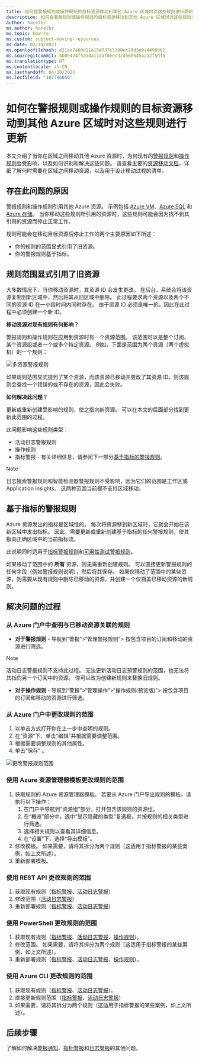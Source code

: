 ```yaml
---
title: 如何在警报规则或操作规则的目标资源移动到其他 Azure 区域时对这些规则进行更新
description: 如何在警报规则或操作规则的目标资源移动到其他 Azure 区域时对这些规则进行更新 - 背景和说明。
author: harelbr
ms.author: harelbr
ms.topic: how-to
ms.custom: subject-moving-resources
ms.date: 02/14/2021
ms.openlocfilehash: d21ee7a60d11a154737c5380ec20d3e9c4490962
ms.sourcegitcommit: 4b0e424f5aa8a11daf0eec32456854542a2f5df0
ms.translationtype: HT
ms.contentlocale: zh-CN
ms.lasthandoff: 04/20/2021
ms.locfileid: "107786056"
---
```

# <a name="how-to-update-alert-rules-or-action-rules-when-their-target-resource-moves-to-a-different-azure-region"></a>如何在警报规则或操作规则的目标资源移动到其他 Azure 区域时对这些规则进行更新

本文介绍了当你在区域之间移动其他 Azure 资源时，为何现有的[警报规则](./alerts-overview.md)和[操作规则](./alerts-action-rules.md)会受影响，以及如何识别和解决这些问题。 请查看主要的[资源移动文档](../../azure-resource-manager/management/move-resources-overview.md)，详细了解何时需要在区域之间移动资源，以及用于设计移动过程的清单。

## <a name="why-the-problem-exists"></a>存在此问题的原因

警报规则和操作规则引用其他 Azure 资源。 示例包括 [Azure VM](../../site-recovery/azure-to-azure-tutorial-migrate.md)、[Azure SQL](../../azure-sql/database/move-resources-across-regions.md) 和 [Azure 存储](../../storage/common/storage-account-move.md)。 当你移动这些规则所引用的资源时，这些规则可能会因为找不到其引用的资源而停止正常工作。

规则可能会在移动目标资源后停止工作的两个主要原因如下所述：

- 你的规则的范围显式引用了旧资源。
- 你的警报规则基于指标。

## <a name="rule-scope-explicitly-refers-to-the-old-resource"></a>规则范围显式引用了旧资源

大多数情况下，当你移动资源时，其资源 ID 会发生更改。 在后台，系统会将该资源复制到新区域中，然后将其从旧区域中删除。 此过程要求两个资源以及两个不同的资源 ID 在一小段时间内同时存在。 由于资源 ID 必须是唯一的，因此在此过程中必须创建一个新 ID。 

**移动资源对现有规则有何影响？**

警报规则和操作规则在应用到资源时有一个资源范围。 该范围可以是整个订阅、某个资源组或者一个或多个特定资源。
例如，下面是范围为两个资源（两个虚拟机）的一个规则：

![多资源警报规则](media/alerts-resource-move/multi-resource-alert-rule.png)

如果规则范围显式提到了某个资源，而该资源已移动并更改了其资源 ID，则该规则会查找一个错误的或不存在的资源，因此会失败。

**如何解决此问题？**

更新或重新创建受影响的规则，使之指向新资源。 可以在本文的后面部分找到更新此范围的过程。

此问题影响这些规则类型：

- 活动日志警报规则
- 操作规则
- 指标警报 - 有关详细信息，请参阅下一部分[基于指标的警报规则](#alert-rules-based-on-metrics)。

> [!NOTE]
> 日志搜索警报规则和智能检测器警报规则不受影响，因为它们的范围是工作区或 Application Insights。 这两种范围当前都不支持区域移动。

## <a name="alert-rules-based-on-metrics"></a>基于指标的警报规则

Azure 资源发出的指标是区域性的。 每次将资源移到新区域时，它就会开始在该新区域中发出指标。 因此，需要更新或重新创建基于指标的任何警报规则，使其指向正确区域中的当前指标流。

此说明同时适用于[指标警报规则](alerts-metric-overview.md)和[可用性测试警报规则](../app/monitor-web-app-availability.md)。

如果移动了范围中的 **所有** 资源，则无需重新创建规则。 可以直接更新警报规则的任何字段（例如警报规则说明），然后将其保存。
如果仅移动了范围中的某些资源，则需要从现有规则中删除已移动的资源，并创建一个仅涵盖已移动资源的新规则。

## <a name="procedures-to-fix-problems"></a>解决问题的过程

### <a name="identifying-rules-associated-with-a-moved-resource-from-the-azure-portal"></a>从 Azure 门户中查明与已移动资源关联的规则

- **对于警报规则** - 导航到“警报”>“管理警报规则”> 按包含项目的订阅和移动的资源进行筛选。
> [!NOTE]
> 活动日志警报规则不支持此过程。 无法更新活动日志预警规则的范围，也无法将其指向另一个订阅中的资源。 你可以改为创建新规则来替换旧规则。

- **对于操作规则** - 导航到“警报”>“管理操作”>“操作规则(预览版)”> 按包含项目的订阅和移动的资源进行筛选。

### <a name="change-scope-of-a-rule-from-the-azure-portal"></a>从 Azure 门户中更改规则的范围

1. 以单击方式打开你在上一步中查明的规则。
2. 在“资源”下，单击“编辑”并根据需要调整范围。
3. 根据需要调整规则的其他属性。
4. 单击“保存” 。

![更改警报规则范围](media/alerts-resource-move/change-alert-rule-scope.png)

### <a name="change-the-scope-of-a-rule-using-azure-resource-manager-templates"></a>使用 Azure 资源管理器模板更改规则的范围

1. 获取规则的 Azure 资源管理器模板。   若要从 Azure 门户导出规则的模板，请执行以下操作：
   1. 在门户中导航到“资源组”部分，打开包含该规则的资源组。
   2. 在“概览”部分中，选中“显示隐藏的类型”复选框，并按规则的相关类型进行筛选。
   3. 选择相关规则以查看其详细信息。
   4. 在“设置”下，选择“导出模板”。 
2. 修改模板。 如果需要，请将其拆分为两个规则（这适用于指标警报的某些案例，如上文所述）。
3. 重新部署模板。

### <a name="change-scope-of-a-rule-using-rest-api"></a>使用 REST API 更改规则的范围

1. 获取现有规则（[指标警报](/rest/api/monitor/metricalerts/get)、[活动日志警报](/rest/api/monitor/activitylogalerts/get)）
2. 修改范围（[活动日志警报](/rest/api/monitor/activitylogalerts/update)）
3. 重新部署规则（[指标警报](/rest/api/monitor/metricalerts/createorupdate)、[活动日志警报](/rest/api/monitor/activitylogalerts/createorupdate)）

### <a name="change-scope-of-a-rule-using-powershell"></a>使用 PowerShell 更改规则的范围

1. 获取现有规则（[指标警报](/powershell/module/az.monitor/get-azmetricalertrulev2)、[活动日志警报](/powershell/module/az.monitor/get-azactivitylogalert)、[操作规则](/powershell/module/az.alertsmanagement/get-azactionrule)）。
2. 修改范围。 如果需要，请将其拆分为两个规则（这适用于指标警报的某些案例，如上文所述）。
3. 重新部署规则（[指标警报](/powershell/module/az.monitor/add-azmetricalertrulev2)、[活动日志警报](/powershell/module/az.monitor/enable-azactivitylogalert)、[操作规则](/powershell/module/az.alertsmanagement/set-azactionrule)）。

### <a name="change-the-scope-of-a-rule-using-azure-cli"></a>使用 Azure CLI 更改规则的范围

1.  获取现有规则（[指标警报](/cli/azure/monitor/metrics/alert#az_monitor_metrics_alert_show)、[活动日志警报](/cli/azure/monitor/activity-log/alert#az_monitor_activity_log-alert_list)）。
2.  直接更新规则范围（[指标警报](/cli/azure/monitor/metrics/alert#az_monitor_metrics_alert_update)、[活动日志警报](/cli/azure/monitor/activity-log/alert/scope)）
3.  如果需要，请将其拆分为两个规则（这适用于指标警报的某些案例，如上文所述）。

## <a name="next-steps"></a>后续步骤

了解如何解决[警报通知](alerts-troubleshoot.md)、[指标警报](alerts-troubleshoot-metric.md)和[日志警报](alerts-troubleshoot-log.md)的其他问题。